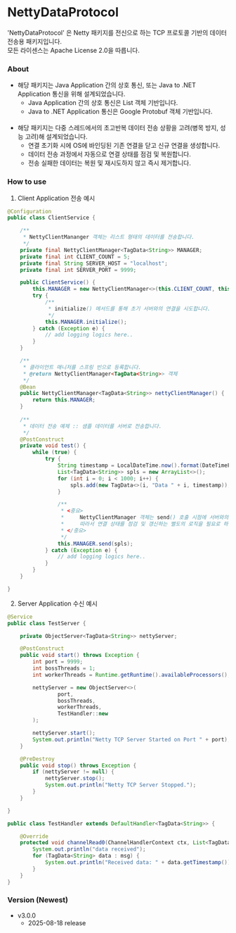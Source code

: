 # NettyDataProtocol
'NettyDataProtocol' 은 Netty 패키지를 전신으로 하는 TCP 프로토콜 기반의 데이터 전송용 패키지입니다.<br>
모든 라이센스는 Apache License 2.0을 따릅니다.<br>

### About
- 해당 패키지는 Java Application 간의 상호 통신, 또는 Java to .NET Application 통신을 위해 설계되었습니다.
    - Java Application 간의 상호 통신은 List<T> 객체 기반입니다.
    - Java to .NET Application 통신은 Google Protobuf 객체 기반입니다.<br><br>
- 해당 패키지는 다중 스레드에서의 초고반복 데이터 전송 상황을 고려(병목 방지, 성능 고려)해 설계되었습니다.
    - 연결 초기화 시에 OS에 바인딩된 기존 연결을 닫고 신규 연결을 생성합니다.
    - 데이터 전송 과정에서 자동으로 연결 상태를 점검 및 복원합니다.
    - 전송 실패한 데이터는 복원 및 재시도하지 않고 즉시 제거합니다.

### How to use
1. Client Application 전송 예시
```java
@Configuration
public class ClientService {

    /**
     * NettyClientMananger 객체는 리스트 형태의 데이터를 전송합니다.
     */
    private final NettyClientManager<TagData<String>> MANAGER;
    private final int CLIENT_COUNT = 5;
    private final String SERVER_HOST = "localhost";
    private final int SERVER_PORT = 9999;

    public ClientService() {
        this.MANAGER = new NettyClientManager<>(this.CLIENT_COUNT, this.SERVER_HOST, this.SERVER_PORT);
        try {
            /**
             * initialize() 메서드를 통해 초기 서버와의 연결을 시도합니다.
             */
            this.MANAGER.initialize();
        } catch (Exception e) {
            // add logging logics here..
        }
    }

    /**
     * 클라이언트 매니저를 스프링 빈으로 등록합니다.
     * @return NettyClientManager<TagData<String>> 객체
     */
    @Bean
    public NettyClientManager<TagData<String>> nettyClientManager() {
        return this.MANAGER;
    }
    
    /**
     * 데이터 전송 예제 :: 샘플 데이터를 서버로 전송합니다.
     */
    @PostConstruct
    private void test() {
        while (true) {
            try {
                String timestamp = LocalDateTime.now().format(DateTimeFormatter.ISO_LOCAL_DATE_TIME);
                List<TagData<String>> spls = new ArrayList<>();
                for (int i = 0; i < 1000; i++) {
                    spls.add(new TagData<>(i, "Data " + i, timestamp));
                }

                /**
                 * <중요>
                 *     NettyClientManager 객체는 send() 호출 시점에 서버와의 연결 상태를 점검 및 갱신합니다.
                 *     따라서 연결 상태를 점검 및 갱신하는 별도의 로직을 필요로 하지 않습니다.
                 * </중요>
                 */
                this.MANAGER.send(spls);
            } catch (Exception e) {
                // add logging logics here..
            }
        }
    }

}
```

2. Server Application 수신 예시
```java
@Service
public class TestServer {

    private ObjectServer<TagData<String>> nettyServer;

    @PostConstruct
    public void start() throws Exception {
        int port = 9999;
        int bossThreads = 1;
        int workerThreads = Runtime.getRuntime().availableProcessors();

        nettyServer = new ObjectServer<>(
                port,
                bossThreads,
                workerThreads,
                TestHandler::new
        );

        nettyServer.start();
        System.out.println("Netty TCP Server Started on Port " + port);
    }

    @PreDestroy
    public void stop() throws Exception {
        if (nettyServer != null) {
            nettyServer.stop();
            System.out.println("Netty TCP Server Stopped.");
        }
    }

}

```
```java
public class TestHandler extends DefaultHandler<TagData<String>> {

    @Override
    protected void channelRead0(ChannelHandlerContext ctx, List<TagData<String>> msg) {
        System.out.println("data received");
        for (TagData<String> data : msg) {
            System.out.println("Received data: " + data.getTimestamp());
        }
    }
}

```

### Version (Newest)
- v3.0.0
  - 2025-08-18 release
